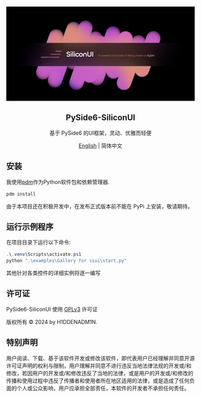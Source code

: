
<p align="center">  
  
  <a href="#">
    <img src="assets/readme/silicon_main.png" alt="Logo"  >
  </a>
  
  <h2 align="center">PySide6-SiliconUI</h2>
  <p align="center">基于 PySide6 的UI框架，灵动、优雅而轻便</p>

<p align="center">
    <a href="../README.md">English</a> | 简体中文
</p>

## 安装
我使用[pdm](https://github.com/pdm-project/pdm)作为Python软件包和依赖管理器.

```powershell
pdm install
```

由于本项目还在积极开发中，在发布正式版本前不能在 PyPi 上安装，敬请期待。


## 运行示例程序
在项目目录下运行以下命令:
```powershell
.\.venv\Scripts\activate.ps1
python ".\examples\Gallery for siui\start.py"
```
其他针对各类控件的详细实例将逐一编写


## 许可证
PySide6-SiliconUI 使用 [GPLv3](../LICENSE) 许可证

版权所有 © 2024 by H1DDENADM1N.


## 特别声明
用户阅读、下载、基于该软件开发或修改该软件，即代表用户已经理解并同意开源许可证声明的权利与限制，用户理解并同意不进行违反当地法律法规的开发或/和修改，若因用户的开发或/和修改违反了当地的法律，或是用户的开发或/和修改的传播和使用过程中违反了传播者和使用者所在地区适用的法律，或是造成了任何负面的个人或公众影响，用户应承担全部责任，本软件的开发者不承担任何责任。


